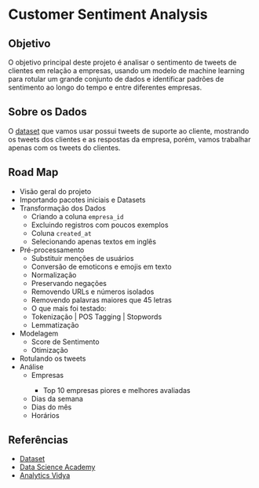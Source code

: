 # Customer Sentiment Analysis

## Objetivo

O objetivo principal deste projeto é analisar o sentimento de tweets de clientes em relação a empresas, usando um modelo de machine learning para rotular um grande conjunto de dados e identificar padrões de sentimento ao longo do tempo e entre diferentes empresas.

## Sobre os Dados

O [dataset](https://www.kaggle.com/datasets/thoughtvector/customer-support-on-twitter) que vamos usar possui tweets de suporte ao cliente, mostrando os tweets dos clientes e as respostas da empresa, porém, vamos trabalhar apenas com os tweets do clientes.

## Road Map

<ul>
    <li>Visão geral do projeto</li>
    <li>Importando pacotes iniciais e Datasets</li>
    <li>Transformação dos Dados
        <ul>
            <li>Criando a coluna <code>empresa_id</code></li>
            <li>Excluindo registros com poucos exemplos</li>
            <li>Coluna <code>created_at</code></li>
            <li>Selecionando apenas textos em inglês</li>
        </ul>
    </li>
    <li>Pré-processamento
        <ul>
            <li>Substituir menções de usuários</li>
            <li>Conversão de emoticons e emojis em texto</li>
            <li>Normalização</li>
            <li>Preservando negações</li>
            <li>Removendo URLs e números isolados</li>
            <li>Removendo palavras maiores que 45 letras</li>
            <li>O que mais foi testado:
            <li>Tokenização | POS Tagging | Stopwords</li>
            <li>Lemmatização</li>
            </li>
        </ul>
    </li>
    <li>Modelagem
        <ul>
            <li>Score de Sentimento</li>
            <li>Otimização</li>
        </ul>
    </li>
    <li>Rotulando os tweets</li>
    <li>Análise
        <ul>
            <li>Empresas</li>
                <ul>
                  <li>Top 10 empresas piores e melhores avaliadas</li>
                </ul>
            <li>Dias da semana</li>
            <li>Dias do mês</li>
            <li>Horários</li>
        </ul>
    </li>
</ul>

## Referências

- [Dataset](https://www.kaggle.com/datasets/thoughtvector/customer-support-on-twitter)
- [Data Science Academy](https://www.datascienceacademy.com.br/)
- [Analytics Vidya](https://www.analyticsvidhya.com/blog/2021/06/rule-based-sentiment-analysis-in-python/)
